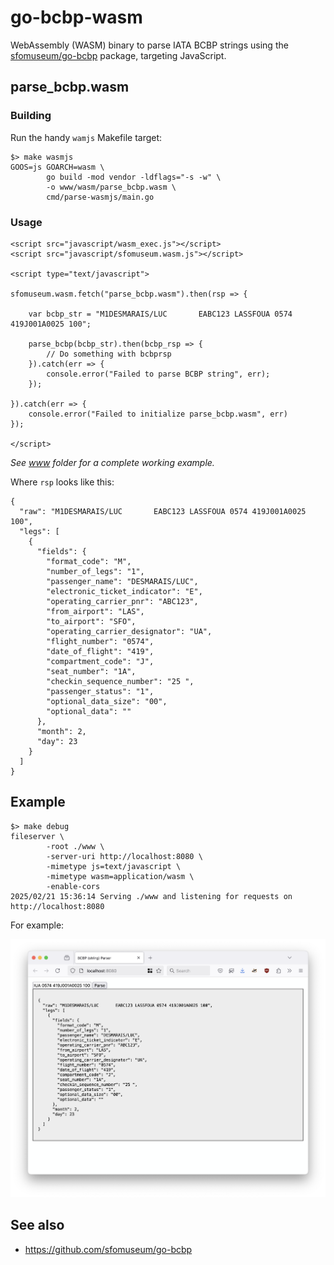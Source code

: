 # go-bcbp-wasm

WebAssembly (WASM) binary to parse IATA BCBP strings using the [sfomuseum/go-bcbp](https://github.com/sfomuseum/go-bcbp) package, targeting JavaScript.

## parse_bcbp.wasm

### Building

Run the handy `wamjs` Makefile target:

```
$> make wasmjs
GOOS=js GOARCH=wasm \
		go build -mod vendor -ldflags="-s -w" \
		-o www/wasm/parse_bcbp.wasm \
		cmd/parse-wasmjs/main.go
```

### Usage

```
<script src="javascript/wasm_exec.js"></script>
<script src="javascript/sfomuseum.wasm.js"></script>	

<script type="text/javascript">

sfomuseum.wasm.fetch("parse_bcbp.wasm").then(rsp => {

	var bcbp_str = "M1DESMARAIS/LUC       EABC123 LASSFOUA 0574 419J001A0025 100";

	parse_bcbp(bcbp_str).then(bcbp_rsp => {
		// Do something with bcbprsp
	}).catch(err => {
		console.error("Failed to parse BCBP string", err);
	});
	
}).catch(err => {
	console.error("Failed to initialize parse_bcbp.wasm", err)
});

</script>
```

_See [www](www) folder for a complete working example._

Where `rsp` looks like this:

```
{
  "raw": "M1DESMARAIS/LUC       EABC123 LASSFOUA 0574 419J001A0025 100",
  "legs": [
    {
      "fields": {
        "format_code": "M",
        "number_of_legs": "1",
        "passenger_name": "DESMARAIS/LUC",
        "electronic_ticket_indicator": "E",
        "operating_carrier_pnr": "ABC123",
        "from_airport": "LAS",
        "to_airport": "SFO",
        "operating_carrier_designator": "UA",
        "flight_number": "0574",
        "date_of_flight": "419",
        "compartment_code": "J",
        "seat_number": "1A",
        "checkin_sequence_number": "25 ",
        "passenger_status": "1",
        "optional_data_size": "00",
        "optional_data": ""
      },
      "month": 2,
      "day": 23
    }
  ]
}
```

## Example

```
$> make debug
fileserver \
		-root ./www \
		-server-uri http://localhost:8080 \
		-mimetype js=text/javascript \
		-mimetype wasm=application/wasm \
		-enable-cors
2025/02/21 15:36:14 Serving ./www and listening for requests on http://localhost:8080

```

For example:

![](docs/images/go-bcbp-wasm-server.png)

## See also

* https://github.com/sfomuseum/go-bcbp